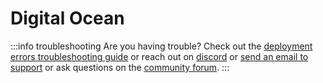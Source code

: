 # Digital Ocean


:::info troubleshooting
Are you having trouble? Check out the [deployment errors troubleshooting guide](website/docs/help-and-support/troubleshooting-guide/deployment-errors) or reach out on [discord](https://discord.com/invite/rBTTVJp) or [send an email to support](mailto:support@appsmith.com) or ask questions on the [community forum](https://community.appsmith.com/).
:::
